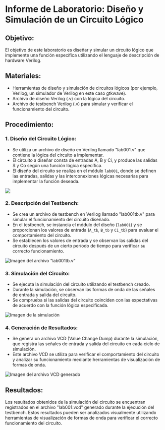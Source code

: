 # Informe de Laboratorio: Diseño y Simulación de un Circuito Lógico

## Objetivo:
El objetivo de este laboratorio es diseñar y simular un circuito lógico que implemente una función específica utilizando el lenguaje de descripción de hardware Verilog.

## Materiales:
- Herramientas de diseño y simulación de circuitos lógicos (por ejemplo, Verilog, un simulador de Verilog en este caso gtkwave).
- Archivo de diseño Verilog (.v) con la lógica del circuito.
- Archivo de testbench Verilog (.v) para simular y verificar el funcionamiento del circuito.

## Procedimiento:

### 1. Diseño del Circuito Lógico:
- Se utiliza un archivo de diseño en Verilog llamado "lab001.v" que contiene la lógica del circuito a implementar.
- El circuito a diseñar consta de entradas A, B y Ci, y produce las salidas S y Co según una función lógica específica.
- El diseño del circuito se realiza en el módulo `lab001`, donde se definen las entradas, salidas y las interconexiones lógicas necesarias para implementar la función deseada.

![](Lab-digital-grupo-4/lab001/Imagenes/lab001.png)

### 2. Descripción del Testbench:
- Se crea un archivo de testbench en Verilog llamado "lab001tb.v" para simular el funcionamiento del circuito diseñado.
- En el testbench, se instancia el módulo del diseño (`lab001`) y se proporcionan los valores de entrada (`A_tb`, `B_tb` y `Ci_tb`) para evaluar el comportamiento del circuito.
- Se establecen los valores de entrada y se observan las salidas del circuito después de un cierto período de tiempo para verificar su correcto funcionamiento.

![Imagen del archivo "lab001tb.v"](ruta_a_la_imagen_2)

### 3. Simulación del Circuito:
- Se ejecuta la simulación del circuito utilizando el testbench creado.
- Durante la simulación, se observan las formas de onda de las señales de entrada y salida del circuito.
- Se comprueba si las salidas del circuito coinciden con las expectativas de acuerdo con la función lógica especificada.

![Imagen de la simulación](ruta_a_la_imagen_3)

### 4. Generación de Resultados:
- Se genera un archivo VCD (Value Change Dump) durante la simulación, que registra las señales de entrada y salida del circuito en cada ciclo de simulación.
- Este archivo VCD se utiliza para verificar el comportamiento del circuito y analizar su funcionamiento mediante herramientas de visualización de formas de onda.

![Imagen del archivo VCD generado](ruta_a_la_imagen_4)

## Resultados:
Los resultados obtenidos de la simulación del circuito se encuentran registrados en el archivo "lab001.vcd" generado durante la ejecución del testbench. Estos resultados pueden ser analizados visualmente utilizando herramientas de visualización de formas de onda para verificar el correcto funcionamiento del circuito.
